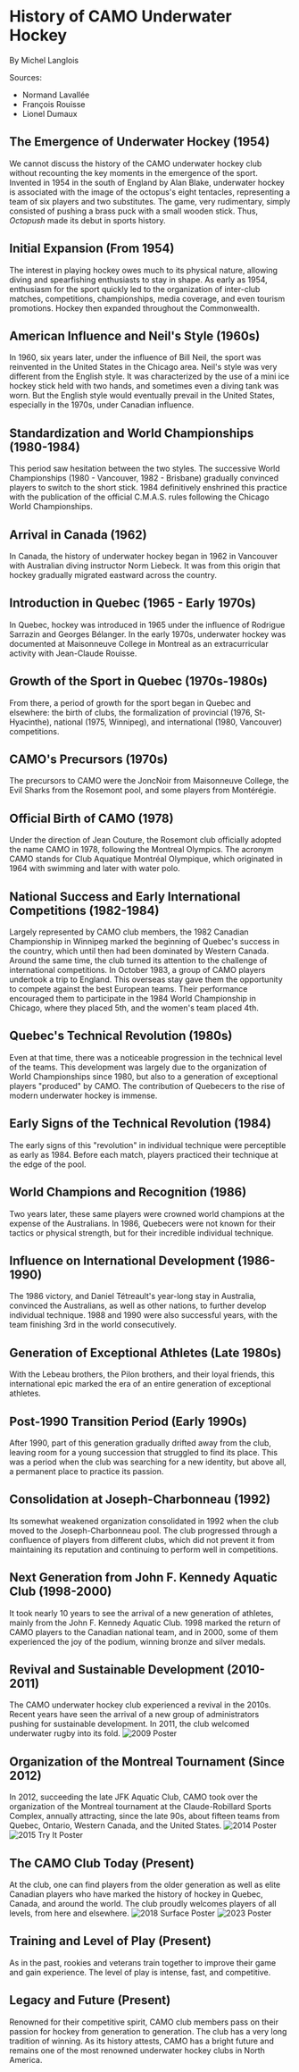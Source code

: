 # History of CAMO Underwater Hockey

By Michel Langlois

Sources:

* Normand Lavallée
* François Rouisse
* Lionel Dumaux

## The Emergence of Underwater Hockey (1954)

We cannot discuss the history of the CAMO underwater hockey club without recounting the key moments in the emergence of the sport. Invented in 1954 in the south of England by Alan Blake, underwater hockey is associated with the image of the octopus's eight tentacles, representing a team of six players and two substitutes. The game, very rudimentary, simply consisted of pushing a brass puck with a small wooden stick. Thus, *Octopush* made its debut in sports history.

## Initial Expansion (From 1954)
The interest in playing hockey owes much to its physical nature, allowing diving and spearfishing enthusiasts to stay in shape. As early as 1954, enthusiasm for the sport quickly led to the organization of inter-club matches, competitions, championships, media coverage, and even tourism promotions. Hockey then expanded throughout the Commonwealth.

## American Influence and Neil's Style (1960s)
In 1960, six years later, under the influence of Bill Neil, the sport was reinvented in the United States in the Chicago area. Neil's style was very different from the English style. It was characterized by the use of a mini ice hockey stick held with two hands, and sometimes even a diving tank was worn. But the English style would eventually prevail in the United States, especially in the 1970s, under Canadian influence.

## Standardization and World Championships (1980-1984)
This period saw hesitation between the two styles. The successive World Championships (1980 - Vancouver, 1982 - Brisbane) gradually convinced players to switch to the short stick. 1984 definitively enshrined this practice with the publication of the official C.M.A.S. rules following the Chicago World Championships.

## Arrival in Canada (1962)
In Canada, the history of underwater hockey began in 1962 in Vancouver with Australian diving instructor Norm Liebeck. It was from this origin that hockey gradually migrated eastward across the country.

## Introduction in Quebec (1965 - Early 1970s)
In Quebec, hockey was introduced in 1965 under the influence of Rodrigue Sarrazin and Georges Bélanger. In the early 1970s, underwater hockey was documented at Maisonneuve College in Montreal as an extracurricular activity with Jean-Claude Rouisse.

## Growth of the Sport in Quebec (1970s-1980s)
From there, a period of growth for the sport began in Quebec and elsewhere: the birth of clubs, the formalization of provincial (1976, St-Hyacinthe), national (1975, Winnipeg), and international (1980, Vancouver) competitions.

## CAMO's Precursors (1970s)
The precursors to CAMO were the JoncNoir from Maisonneuve College, the Evil Sharks from the Rosemont pool, and some players from Montérégie.

## Official Birth of CAMO (1978)
Under the direction of Jean Couture, the Rosemont club officially adopted the name CAMO in 1978, following the Montreal Olympics. The acronym CAMO stands for Club Aquatique Montréal Olympique, which originated in 1964 with swimming and later with water polo.

## National Success and Early International Competitions (1982-1984)
Largely represented by CAMO club members, the 1982 Canadian Championship in Winnipeg marked the beginning of Quebec's success in the country, which until then had been dominated by Western Canada. Around the same time, the club turned its attention to the challenge of international competitions. In October 1983, a group of CAMO players undertook a trip to England. This overseas stay gave them the opportunity to compete against the best European teams. Their performance encouraged them to participate in the 1984 World Championship in Chicago, where they placed 5th, and the women's team placed 4th.

## Quebec's Technical Revolution (1980s)
Even at that time, there was a noticeable progression in the technical level of the teams. This development was largely due to the organization of World Championships since 1980, but also to a generation of exceptional players "produced" by CAMO. The contribution of Quebecers to the rise of modern underwater hockey is immense.

## Early Signs of the Technical Revolution (1984)
The early signs of this "revolution" in individual technique were perceptible as early as 1984. Before each match, players practiced their technique at the edge of the pool.

## World Champions and Recognition (1986)
Two years later, these same players were crowned world champions at the expense of the Australians. In 1986, Quebecers were not known for their tactics or physical strength, but for their incredible individual technique.

## Influence on International Development (1986-1990)
The 1986 victory, and Daniel Tétreault's year-long stay in Australia, convinced the Australians, as well as other nations, to further develop individual technique. 1988 and 1990 were also successful years, with the team finishing 3rd in the world consecutively.

## Generation of Exceptional Athletes (Late 1980s)
With the Lebeau brothers, the Pilon brothers, and their loyal friends, this international epic marked the era of an entire generation of exceptional athletes.

## Post-1990 Transition Period (Early 1990s)
After 1990, part of this generation gradually drifted away from the club, leaving room for a young succession that struggled to find its place. This was a period when the club was searching for a new identity, but above all, a permanent place to practice its passion.

## Consolidation at Joseph-Charbonneau (1992)
Its somewhat weakened organization consolidated in 1992 when the club moved to the Joseph-Charbonneau pool. The club progressed through a confluence of players from different clubs, which did not prevent it from maintaining its reputation and continuing to perform well in competitions.

## Next Generation from John F. Kennedy Aquatic Club (1998-2000)
It took nearly 10 years to see the arrival of a new generation of
athletes, mainly from the John F. Kennedy Aquatic Club. 1998 marked
the return of CAMO players to the Canadian national team, and in 2000,
some of them experienced the joy of the podium, winning bronze and
silver medals.

## Revival and Sustainable Development (2010-2011)
The CAMO underwater hockey club experienced a revival in the 2010s. Recent years have seen the arrival of a new group of administrators pushing for sustainable development. In 2011, the club welcomed underwater rugby into its fold.
![2009 Poster](../images/affiches/2009-affiche.jpg)

## Organization of the Montreal Tournament (Since 2012)
In 2012, succeeding the late JFK Aquatic Club, CAMO took over the organization of the Montreal tournament at the Claude-Robillard Sports Complex, annually attracting, since the late 90s, about fifteen teams from Quebec, Ontario, Western Canada, and the United States.
![2014 Poster](../images/affiches/2014-affiche.jpg)
![2015 Try It Poster](../images/affiches/2015-essaye-le.jpg)

## The CAMO Club Today (Present)
At the club, one can find players from the older generation as well as elite Canadian players who have marked the history of hockey in Quebec, Canada, and around the world. The club proudly welcomes players of all levels, from here and elsewhere.
![2018 Surface Poster](../images/affiches/2018-surface.jpg)
![2023 Poster](../images/affiches/2023-affiche.jpg)

## Training and Level of Play (Present)
As in the past, rookies and veterans train together to improve their game and gain experience. The level of play is intense, fast, and competitive.

## Legacy and Future (Present)
Renowned for their competitive spirit, CAMO club members pass on their passion for hockey from generation to generation. The club has a very long tradition of winning. As its history attests, CAMO has a bright future and remains one of the most renowned underwater hockey clubs in North America.
